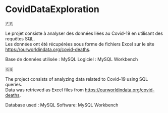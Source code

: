 # CovidDataExploration
🇫🇷

Le projet consiste à analyser des données liées au Covid-19 en utilisant des requêtes SQL.  
Les données ont été récupérées sous forme de fichiers Excel sur le site https://ourworldindata.org/covid-deaths.

Base de données utilisée : MySQL
Logiciel : MySQL Workbench 

🇬🇧

The project consists of analyzing data related to Covid-19 using SQL queries.  
Data was retrieved as Excel files from https://ourworldindata.org/covid-deaths.

Database used : MySQL
Software: MySQL Workbench
